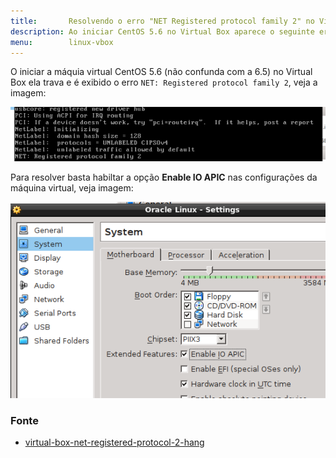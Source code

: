 ```yaml
---
title:       Resolvendo o erro "NET Registered protocol family 2" no Virtual Box
description: Ao iniciar CentOS 5.6 no Virtual Box aparece o seguinte erro "NET Registered protocol family 2"
menu:        linux-vbox
---
```


O iniciar a máquia virtual CentOS 5.6 (não confunda com a 6.5) no Virtual Box ela trava e é exibido o erro
`NET: Registered protocol family 2`, veja a imagem:

![Imagem ilustrando erro na virtual box](vbox-hang-1.png "Imagem ilustrando erro na virtual box")

Para resolver basta habiltar a opção __Enable IO APIC__ nas configurações da máquina virtual, veja imagem:

![Imagem ilustrando erro na virtual box](vbox-hang-2.png "Imagem ilustrando erro na virtual box")


### Fonte

- [virtual-box-net-registered-protocol-2-hang](http://m04m.com/2012/01/13/virtual-box-net-registered-protocol-2-hang/ "link-externo")
